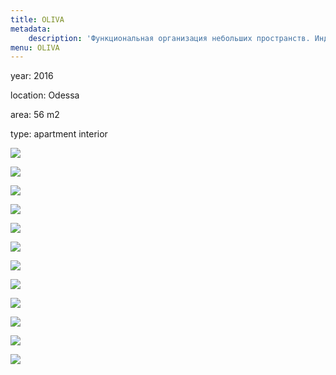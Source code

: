```yaml
---
title: OLIVA
metadata:
    description: 'Функциональная организация небольших пространств. Индивидуальный подход к каждому клиенту.'
menu: OLIVA
---
```


<div class="project-description">
<p>year: 2016</p>
<p>location: Odessa</p>
<p>area: 56 m2</p>
<p>type: apartment interior</p>
</div>

<div class="clearfix"></div>
<div id="project-images" class="owl-carousel owl-theme" markdown="1">
    
![](Oliva_1.jpg)
    
![](Oliva_2.jpg)
    
![](Oliva_3.jpg)
    
![](Oliva_4.jpg)
    
![](Oliva_5.jpg)
    
![](Oliva_6.jpg)
    
![](Oliva_7.jpg)
    
![](Oliva_8.jpg)
    
![](Oliva_9.jpg)
    
![](Oliva_10.jpg)
    
![](Oliva_11.jpg)
    
![](Oliva_12.jpg)
    
</div>